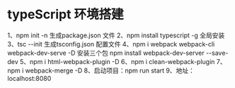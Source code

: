 # typeScript 环境搭建
1、npm init -n  生成package.json 文件
2、npm install typescript -g 全局安装
3、tsc --init  生成tsconfig.json 配置文件
4、npm i webpack webpack-cli webpack-dev-serve -D  安装三个包  npm install webpack-dev-server --save-dev
5、npm i html-webpack-plugin -D
6、npm i clean-webpack-plugin
7、npm i webpack-merge -D
8、启动项目：npm run start
9、地址：localhost:8080

